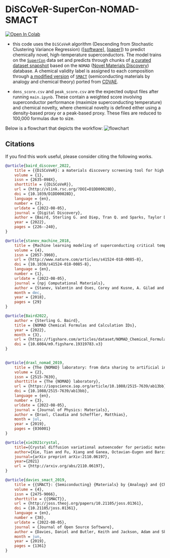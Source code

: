 # DiSCoVeR-SuperCon-NOMAD-SMACT

[![Open In Colab](https://colab.research.google.com/assets/colab-badge.svg)](https://colab.research.google.com/drive/1D7x_wUvPZyEC67K3ta84kOqEtBmwzHUt#scrollTo=cZMqBI4X3xq6)

* this code uses the `DiSCoVeR` algorithm (Descending from Stochastic Clustering Variance Regression) ([[software](https://github.com/sparks-baird/mat_discover)], [[paper](https://dx.doi.org/10.1039/D1DD00028D)]) to predict chemically novel, high-temperature superconductors. The model trains on the [`SuperCon`](https://github.com/vstanev1/Supercon) data set and predicts through chunks of [a curated dataset snapshot](https://figshare.com/articles/dataset/NOMAD_Chemical_Formulas_and_Calculation_IDs/19319783) based on the `NOMAD` ([Novel Materials Discovery](https://nomad-lab.eu/)) database. A chemical validity label is assigned to each composition through [a modified version](https://github.com/txie-93/cdvae/blob/51383a9bf6477db01fb66b341ff75b5bad33ca90/scripts/eval_utils.py#L121-L162) of [`SMACT`](https://github.com/WMD-group/SMACT) (semiconducting materials by analogy and chemical theory) ported from [CDVAE](https://github.com/txie-93/cdvae).

* `dens_score.csv` and `peak_score.csv` are the expected output files after running `main.ipynb`. These contain a weighted score involving superconductor performance (maximize superconducting temperature) and chemical novelty, where chemical novelty is defined either using a density-based proxy or a peak-based proxy. These files are reduced to 100,000 formulas due to size.

Below is a flowchart that depicts the workflow:
![flowchart](https://i.imgur.com/7Y6ifJg.png "flowchart")

## Citations
If you find this work useful, please consider citing the following works.

```bib
@article{baird_discover_2022,
	title = {{DiSCoVeR}: a materials discovery screening tool for high performance, unique chemical compositions},
	volume = {1},
	issn = {2635-098X},
	shorttitle = {{DiSCoVeR}},
	url = {http://xlink.rsc.org/?DOI=D1DD00028D},
	doi = {10.1039/D1DD00028D},
	language = {en},
	number = {3},
	urldate = {2022-08-05},
	journal = {Digital Discovery},
	author = {Baird, Sterling G. and Diep, Tran Q. and Sparks, Taylor D.},
	year = {2022},
	pages = {226--240},
}
```

```bib
@article{stanev_machine_2018,
	title = {Machine learning modeling of superconducting critical temperature},
	volume = {4},
	issn = {2057-3960},
	url = {http://www.nature.com/articles/s41524-018-0085-8},
	doi = {10.1038/s41524-018-0085-8},
	language = {en},
	number = {1},
	urldate = {2022-08-05},
	journal = {npj Computational Materials},
	author = {Stanev, Valentin and Oses, Corey and Kusne, A. Gilad and Rodriguez, Efrain and Paglione, Johnpierre and Curtarolo, Stefano and Takeuchi, Ichiro},
	month = dec,
	year = {2018},
	pages = {29}
}
```

```bib
@article{Baird2022,
	author = {Sterling G. Baird},
	title = {NOMAD Chemical Formulas and Calculation IDs},
	year = {2022},
	month = {3},
	url = {https://figshare.com/articles/dataset/NOMAD_Chemical_Formulas_and_Calculation_IDs/19319783},
	doi = {10.6084/m9.figshare.19319783.v3}
}
	
```

```bib
@article{draxl_nomad_2019,
	title = {The {NOMAD} laboratory: from data sharing to artificial intelligence},
	volume = {2},
	issn = {2515-7639},
	shorttitle = {The {NOMAD} laboratory},
	url = {https://iopscience.iop.org/article/10.1088/2515-7639/ab13bb},
	doi = {10.1088/2515-7639/ab13bb},
	language = {en},
	number = {3},
	urldate = {2022-08-05},
	journal = {Journal of Physics: Materials},
	author = {Draxl, Claudia and Scheffler, Matthias},
	month = jul,
	year = {2019},
	pages = {036001}
}
```

```bib
@article{xie2021crystal,
	title={Crystal diffusion variational autoencoder for periodic material generation},
	author={Xie, Tian and Fu, Xiang and Ganea, Octavian-Eugen and Barzilay, Regina and Jaakkola, Tommi},
	journal={arXiv preprint arXiv:2110.06197},
	year={2021}
	url = {http://arxiv.org/abs/2110.06197},
}
```

```bib
@article{davies_smact_2019,
	title = {{SMACT}: {Semiconducting} {Materials} by {Analogy} and {Chemical} {Theory}},
	volume = {4},
	issn = {2475-9066},
	shorttitle = {{SMACT}},
	url = {http://joss.theoj.org/papers/10.21105/joss.01361},
	doi = {10.21105/joss.01361},
	language = {en},
	number = {38},
	urldate = {2022-08-05},
	journal = {Journal of Open Source Software},
	author = {Davies, Daniel and Butler, Keith and Jackson, Adam and Skelton, Jonathan and Morita, Kazuki and Walsh, Aron},
	month = jun,
	year = {2019},
	pages = {1361}
}
```
